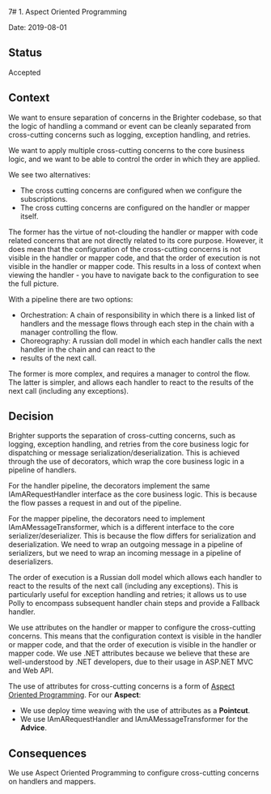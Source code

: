 7# 1. Aspect Oriented Programming

Date: 2019-08-01

## Status

Accepted

## Context

We want to ensure separation of concerns in the Brighter codebase, so that the logic of handling a command or event can 
be cleanly separated from cross-cutting concerns such as logging, exception handling, and retries.

We want to apply multiple cross-cutting concerns to the core business logic, and we want to be able to control the order 
in which they are applied.

We see two alternatives:

* The cross cutting concerns are configured when we configure the subscriptions.
* The cross cutting concerns are configured on the handler or mapper itself.

The former has the virtue of not-clouding the handler or mapper with code related concerns that are not directly related 
to its core purpose. However, it does mean that the configuration of the cross-cutting concerns is not visible in the 
handler or mapper code, and that the order of execution is not visible in the handler or mapper code. This results
in a loss of context when viewing the handler - you have to navigate back to the configuration to see the full picture.

With a pipeline there are two options:

* Orchestration: A chain of responsibility in which there is a linked list of handlers and the message flows through each step in the 
  chain with a manager controlling the flow.
* Choreography: A russian doll model in which each handler calls the next handler in the chain and can react to the 
* results of the next call.

The former is more complex, and requires a manager to control the flow. The latter is simpler, and allows each handler
to react to the results of the next call (including any exceptions).

## Decision

Brighter supports the separation of cross-cutting concerns, such as logging, exception handling, and retries from the
core business logic for dispatching or message serialization/deserialization. This is achieved through the use of
decorators, which wrap the core business logic in a pipeline of handlers.

For the handler pipeline, the decorators implement the same IAmARequestHandler interface as the core business logic. This
is because the flow passes a request in and out of the pipeline.

For the mapper pipeline, the decorators need to implement IAmAMessageTransformer, which is a different interface to the
core serializer/deserializer. This is because the flow differs for serialization and deserialization. We need to wrap
an outgoing message in a pipeline of serializers, but we need to wrap an incoming message in a pipeline of deserializers.

The order of execution is a Russian doll model which allows each handler to react to the results of the next call 
(including any exceptions). This is particularly useful for exception handling and retries; it allows us to use
Polly to encompass subsequent handler chain steps and provide a Fallback handler.

We use attributes on the handler or mapper to configure the cross-cutting concerns. This means that the configuration
context is visible in the handler or mapper code, and that the order of execution is visible in the handler or mapper code. 
We use .NET attributes because we believe that these are well-understood by .NET developers, due to their usage in 
ASP.NET MVC and Web API.

The use of attributes for cross-cutting concerns is a form of [Aspect Oriented Programming](https://en.wikipedia.org/wiki/Aspect-oriented_programming). 
For our <strong>Aspect</strong>: 
* We use deploy time weaving with the use of attributes as a <strong>Pointcut</strong>.
* We use IAmARequestHandler and IAmAMessageTransformer for the <strong>Advice</strong>.

## Consequences

We use Aspect Oriented Programming to configure cross-cutting concerns on handlers and mappers.